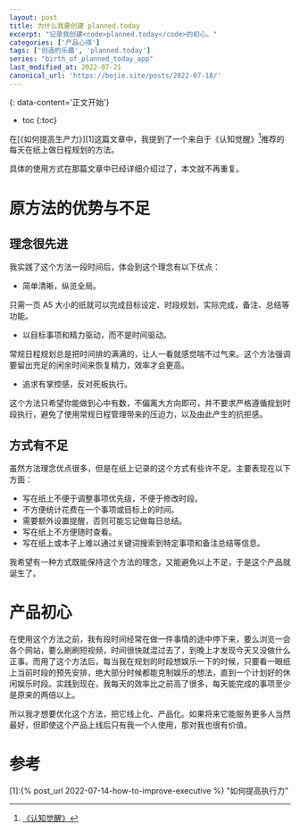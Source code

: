 ```yaml
---
layout: post
title: 为什么我要创建 planned.today
excerpt: "记录我创建<code>planned.today</code>的初心。"
categories: ['产品心得']
tags: ['创造的乐趣', 'planned.today']
series: "birth_of_planned_today_app"
last_modified_at: 2022-07-21
canonical_url: 'https://bojie.site/posts/2022-07-18/'
---
```


{: data-content='正文开始'}

* toc 
{:toc}

在[《如何提高生产力》][1]这篇文章中，我提到了一个来自于《认知觉醒》[^1]推荐的每天在纸上做日程规划的方法。

具体的使用方式在那篇文章中已经详细介绍过了，本文就不再重复。

# 原方法的优势与不足

## 理念很先进
我实践了这个方法一段时间后，体会到这个理念有以下优点：
- 简单清晰，纵览全局。

只需一页 A5 大小的纸就可以完成目标设定、时段规划，实际完成，备注、总结等功能。

- 以目标事项和精力驱动，而不是时间驱动。

常规日程规划总是把时间排的满满的，让人一看就感觉喘不过气来。这个方法强调要留出充足的闲余时间来恢复精力，效率才会更高。

- 追求有掌控感，反对死板执行。

这个方法只希望你能做到心中有数，不偏离大方向即可，并不要求严格遵循规划时段执行，避免了使用常规日程管理带来的压迫力，以及由此产生的抗拒感。

## 方式有不足
虽然方法理念优点很多，但是在纸上记录的这个方式有些许不足。主要表现在以下方面：
- 写在纸上不便于调整事项优先级，不便于修改时段。
- 不方便统计花费在一个事项或目标上的时间。
- 需要额外设置提醒，否则可能忘记做每日总结。
- 写在纸上不方便随时查看。
- 写在纸上或本子上难以通过关键词搜索到特定事项和备注总结等信息。

我希望有一种方式既能保持这个方法的理念，又能避免以上不足，于是这个产品就诞生了。

# 产品初心
在使用这个方法之前，我有段时间经常在做一件事情的途中停下来，要么浏览一会各个网站，要么刷刷短视频，时间很快就混过去了，到晚上才发现今天又没做什么正事。而用了这个方法后，每当我在规划的时段想娱乐一下的时候，只要看一眼纸上当前时段的预先安排，绝大部分时候都能克制娱乐的想法，直到一个计划好的休闲娱乐时段。实践到现在，我每天的效率比之前高了很多，每天能完成的事项至少是原来的两倍以上。

所以我才想要优化这个方法，把它线上化、产品化。如果将来它能服务更多人当然最好，但即使这个产品上线后只有我一个人使用，那对我也很有价值。


# 参考

[1]:{% post_url 2022-07-14-how-to-improve-executive %} "如何提高执行力"
[^1]:[《认知觉醒》](https://book.douban.com/subject/35193035/ "认知觉醒")

